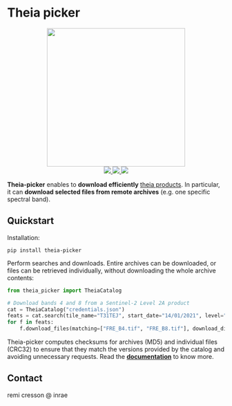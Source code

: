 # Theia picker

<p align="center">
<img src="doc/forklift.png" width="320px">
<br>
<a href="https://forgemia.inra.fr/cdos-pub/theia-picker/-/releases">
<img src="https://forgemia.inra.fr/cdos-pub/theia-picker/-/badges/release.svg">
</a>
<a href="https://forgemia.inra.fr/cdos-pub/theia-picker/-/commits/main">
<img src="https://forgemia.inra.fr/cdos-pub/theia-picker/badges/main/pipeline.svg">
</a>
<a href="LICENSE">
<img src="https://img.shields.io/badge/License-Apache%202.0-blue.svg">
</a>
</p>

**Theia-picker** enables to **download efficiently** 
[theia products](https://www.theia-land.fr/en/products/).
In particular, it can **download selected files from remote 
archives** (e.g. one specific spectral band).

## Quickstart

Installation:

```commandline
pip install theia-picker
```

Perform searches and downloads. Entire archives can be downloaded, or files can 
be retrieved individually, without downloading the whole archive contents:

```python
from theia_picker import TheiaCatalog

# Download bands 4 and 8 from a Sentinel-2 Level 2A product
cat = TheiaCatalog("credentials.json")
feats = cat.search(tile_name="T31TEJ", start_date="14/01/2021", level="LEVEL2A")
for f in feats:
    f.download_files(matching=["FRE_B4.tif", "FRE_B8.tif"], download_dir="/tmp")
```

Theia-picker computes checksums for archives (MD5) and individual files (CRC32) 
to ensure that they match the versions provided by the catalog and avoiding 
unnecessary requests. 
Read the **[documentation](https://cdos-pub.pages.mia.inra.fr/theia-picker)** 
to know more.


## Contact

remi cresson @ inrae
